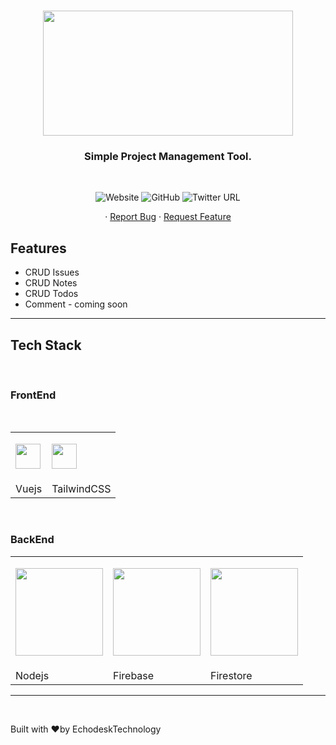 <br />
<p align="center">
  <a href="https://logsnap.app">
    <img src="https://res.cloudinary.com/serveryguken/image/upload/v1612386754/Projects/logsnap/logo/LogSnap-main_xppj6x.svg" width="400" height="200"> 
  </a>
</p>
<h3 align="center">Simple Project Management Tool.</h3>

<br />

<p align="center">
<img alt="Website" src="https://img.shields.io/website?up_message=online&url=https%3A%2F%2Flogsnap.site">
<img alt="GitHub" src="https://img.shields.io/github/license/serverguyken/logsnap">
<img alt="Twitter URL" src="https://img.shields.io/twitter/url?style=social&url=https%3A%2F%2Ftwitter.com%2Fserverguyken">
</p>

<p align="center">
    <!-- <a href="https://logsnap.site">View Demo</a> -->
    ·
    <a href="https://github.com/serverguyken/logsnap/issues">Report Bug</a>
    ·
    <a href="https://github.com/serverguyken/logsnap/issues">Request Feature</a>
  </p>
</p>

##  Features

- CRUD Issues
- CRUD Notes
- CRUD Todos
- Comment - coming soon

------

## Tech Stack

<br />

<h3>FrontEnd</h3>
<br/>

<table border="0">
 <tr>
    <td><p><img src="https://res.cloudinary.com/serveryguken/image/upload/v1612381554/Projects/logsnap/imgs/1184px-Vue.js_Logo_2.svg_oo6tsy.png" width="40" height="40"></p> </td>
    <td> <p><img src="https://res.cloudinary.com/serveryguken/image/upload/v1612381959/Projects/logsnap/imgs/tailwind-css-logo_rdyj0d.svg" width="40" height="40"></p></td>
 </tr>
 <tr>
    <td>Vuejs</td>
    <td>TailwindCSS</td>
 </tr>
</table>


<br />

<h3>BackEnd</h3>

<table border="0">
 <tr>
    <td><p><img src="https://res.cloudinary.com/serveryguken/image/upload/v1612381978/Projects/logsnap/imgs/1200px-Node.js_logo_2015.svg_fyeyl7.png" width="140"></p></td>
    <td><p><img src="https://res.cloudinary.com/serveryguken/image/upload/v1612382518/Projects/logsnap/imgs/logo-standard_cifcse.png" width="140"></p></td>
    <td><p><img src="https://res.cloudinary.com/serveryguken/image/upload/v1612382515/Projects/logsnap/imgs/1__akvjplI8xbMr3_VxcWeLQ_amhrsr.png" width="140"></p></td>
 </tr>
 <tr>
    <td>Nodejs</td>
    <td>Firebase</td>
    <td>Firestore</td>
 </tr>
</table>




------
<br/>

Built with <g-emoji class="g-emoji" alias="heart" fallback-src="https://github.githubassets.com/images/icons/emoji/unicode/2764.png">❤️</g-emoji>by EchodeskTechnology